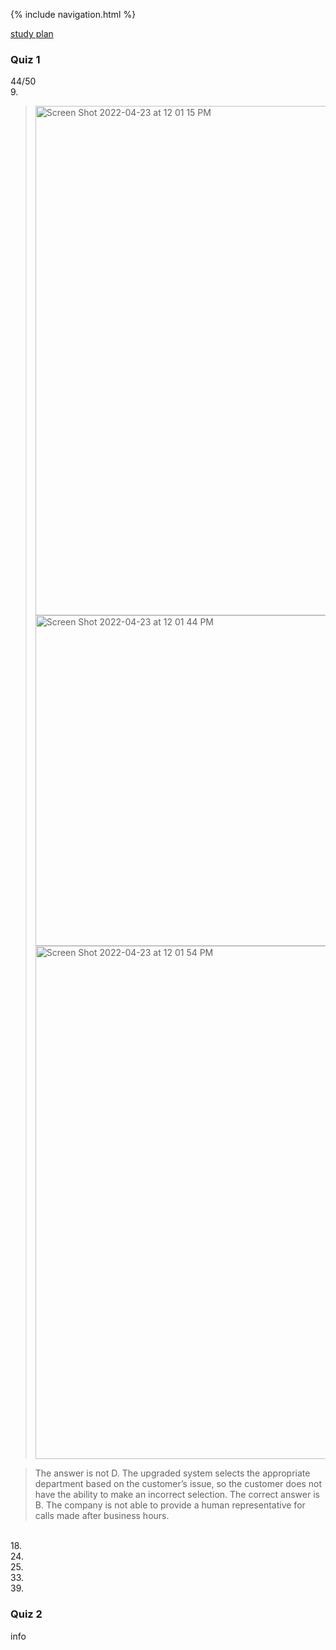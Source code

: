 {% include navigation.html %}

<a href="https://github.com/Athena9355/Tri3-Data-Structure/issues/8">study plan</a>

<h3>Quiz 1</h3>
44/50 <br>
  9.
  
>  <img width="815" alt="Screen Shot 2022-04-23 at 12 01 15 PM" src="https://user-images.githubusercontent.com/89219573/164942737-5b8e319f-4d33-408c-a673-a5673fdbd417.png"><img width="529" alt="Screen Shot 2022-04-23 at 12 01 44 PM" src="https://user-images.githubusercontent.com/89219573/164942748-d0ee3396-d108-4b5e-89a1-bb30aecdddf4.png"><img width="821" alt="Screen Shot 2022-04-23 at 12 01 54 PM" src="https://user-images.githubusercontent.com/89219573/164942751-c81c9114-6d7a-4180-bb29-f9ca100cbb42.png"> <br>

>  The answer is not D. The upgraded system selects the appropriate department based on the customer’s issue, so the customer does not have the ability to make an incorrect selection. The correct answer is B. The company is not able to provide a human representative for calls made after business hours.


 <br>
  18. <br>
  24. <br>
  25. <br>
  33. <br>
  39. <br>

<h3>Quiz 2</h3>
info
